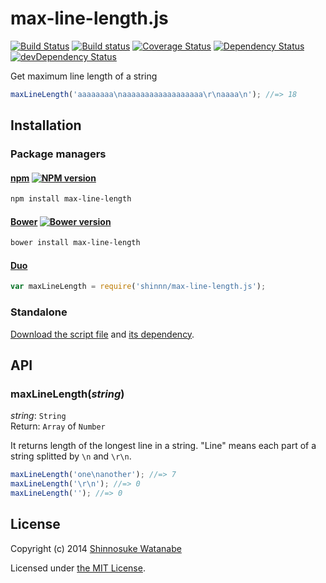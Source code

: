 # max-line-length.js

[![Build Status](https://travis-ci.org/shinnn/max-line-length.js.svg?branch=master)](https://travis-ci.org/shinnn/max-line-length.js)
[![Build status](https://ci.appveyor.com/api/projects/status/bh7o4q3n2bah47le?svg=true)](https://ci.appveyor.com/project/ShinnosukeWatanabe/max-line-length-js)
[![Coverage Status](https://img.shields.io/coveralls/shinnn/max-line-length.js.svg)](https://coveralls.io/r/shinnn/max-line-length.js)
[![Dependency Status](https://david-dm.org/shinnn/max-line-length.js.svg)](https://david-dm.org/shinnn/max-line-length.js)
[![devDependency Status](https://david-dm.org/shinnn/max-line-length.js/dev-status.svg)](https://david-dm.org/shinnn/max-line-length.js#info=devDependencies)

Get maximum line length of a string

```javascript
maxLineLength('aaaaaaaa\naaaaaaaaaaaaaaaaaa\r\naaaa\n'); //=> 18
```

## Installation

### Package managers

#### [npm](https://www.npmjs.org/) [![NPM version](https://badge.fury.io/js/max-line-length.svg)](https://www.npmjs.org/package/max-line-length)

```sh
npm install max-line-length
```

#### [Bower](http://bower.io/) [![Bower version](https://badge.fury.io/bo/max-line-length.svg)](https://github.com/shinnn/max-line-length.js/releases)

```sh
bower install max-line-length
```

#### [Duo](http://duojs.org/)

```javascript
var maxLineLength = require('shinnn/max-line-length.js');
```

### Standalone

[Download the script file](https://raw.githubusercontent.com/shinnn/max-line-length.js/master/max-line-length.js) and [its dependency](https://raw.githubusercontent.com/shinnn/line-length.js/master/line-length.js).

## API

### maxLineLength(*string*)

*string*: `String`  
Return: `Array` of `Number`

It returns length of the longest line in a string. "Line" means each part of a string splitted by `\n` and `\r\n`.

```javascript
maxLineLength('one\nanother'); //=> 7
maxLineLength('\r\n'); //=> 0
maxLineLength(''); //=> 0
```

## License

Copyright (c) 2014 [Shinnosuke Watanabe](https://github.com/shinnn)

Licensed under [the MIT License](./LICENSE).
